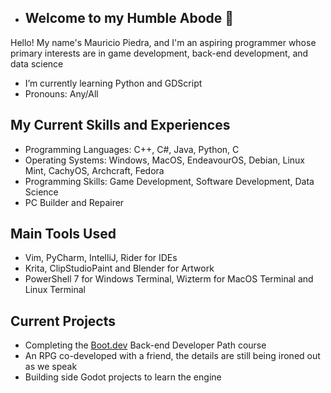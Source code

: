 - ## Welcome to my Humble Abode 👋

Hello! My name's Mauricio Piedra, and I'm an aspiring programmer whose primary interests are in game development, back-end development, and data science

- I’m currently learning Python and GDScript
- Pronouns: Any/All

## My Current Skills and Experiences
- Programming Languages: C++, C#, Java, Python, C
- Operating Systems: Windows, MacOS, EndeavourOS, Debian, Linux Mint, CachyOS, Archcraft, Fedora
- Programming Skills: Game Development, Software Development, Data Science
- PC Builder and Repairer

## Main Tools Used
- Vim, PyCharm, IntelliJ, Rider for IDEs
- Krita, ClipStudioPaint and Blender for Artwork
- PowerShell 7 for Windows Terminal, Wizterm for MacOS Terminal and Linux Terminal

## Current Projects
- Completing the [Boot.dev](boot.dev) Back-end Developer Path course
- An RPG co-developed with a friend, the details are still being ironed out as we speak
- Building side Godot projects to learn the engine

